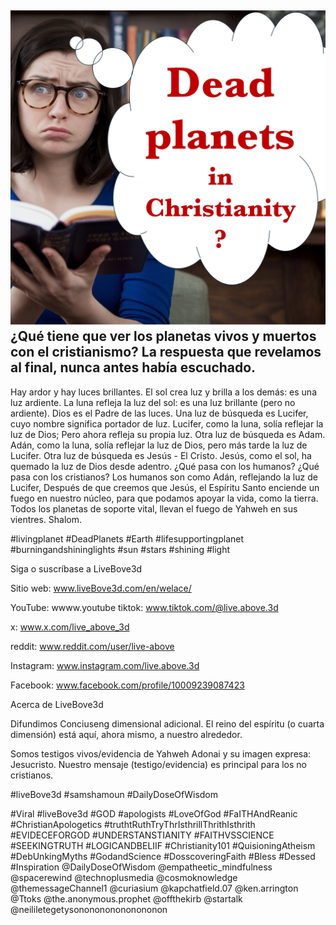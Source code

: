 ![Video cover image](../cover.jpg)
¿Qué tiene que ver los planetas vivos y muertos con el cristianismo?
La respuesta que revelamos al final, nunca antes había escuchado.
---
Hay ardor y hay luces brillantes.
El sol crea luz y brilla a los demás: es una luz ardiente.
La luna refleja la luz del sol: es una luz brillante (pero no ardiente).
Dios es el Padre de las luces.
Una luz de búsqueda es Lucifer, cuyo nombre significa portador de luz.
Lucifer, como la luna, solía reflejar la luz de Dios; Pero ahora refleja su propia luz.
Otra luz de búsqueda es Adam.
Adán, como la luna, solía reflejar la luz de Dios, pero más tarde la luz de Lucifer.
Otra luz de búsqueda es Jesús - El Cristo.
Jesús, como el sol, ha quemado la luz de Dios desde adentro.
¿Qué pasa con los humanos? ¿Qué pasa con los cristianos?
Los humanos son como Adán, reflejando la luz de Lucifer,
Después de que creemos que Jesús, el Espíritu Santo enciende un fuego en nuestro núcleo, para que podamos apoyar la vida, como la tierra.
Todos los planetas de soporte vital, llevan el fuego de Yahweh en sus vientres.
Shalom.


#livingplanet #DeadPlanets #Earth #lifesupportingplanet #burningandshininglights #sun #stars #shining #light


Siga o suscríbase a LiveBove3d

Sitio web: www.liveBove3d.com/en/welace/

YouTube: wwww.youtube tiktok: www.tiktok.com/@live.above.3d

x: www.x.com/live_above_3d

reddit: www.reddit.com/user/live-above

Instagram: www.instagram.com/live.above.3d

Facebook: www.facebook.com/profile/10009239087423

Acerca de LiveBove3d


Difundimos Conciuseng dimensional adicional. El reino del espíritu (o cuarta dimensión) está aquí, ahora mismo, a nuestro alrededor.

Somos testigos vivos/evidencia de Yahweh Adonai y su imagen expresa: Jesucristo. Nuestro mensaje (testigo/evidencia) es principal para los no cristianos.

#liveBove3d #samshamoun #DailyDoseOfWisdom

#Viral #liveBove3d #GOD #apologists #LoveOfGod #FaITHAndReanic #ChristianApologetics #truthtRuthTryThrIsthrillThrithIsthrith #EVIDECEFORGOD #UNDERSTANSTIANITY #FAITHVSSCIENCE #SEEKINGTRUTH #LOGICANDBELIIF #Christianity101 #QuisioningAtheism #DebUnkingMyths #GodandScience #DosscoveringFaith #Bless #Dessed #Inspiration @DailyDoseOfWisdom
@empatheetic_mindfulness @spacerewind @technoplusmedia @cosmoknowledge @themessageChannel1 @curiasium @kapchatfield.07 @ken.arrington @Ttoks @the.anonymous.prophet @offthekirb @startalk @neililetegetysononononononononon








